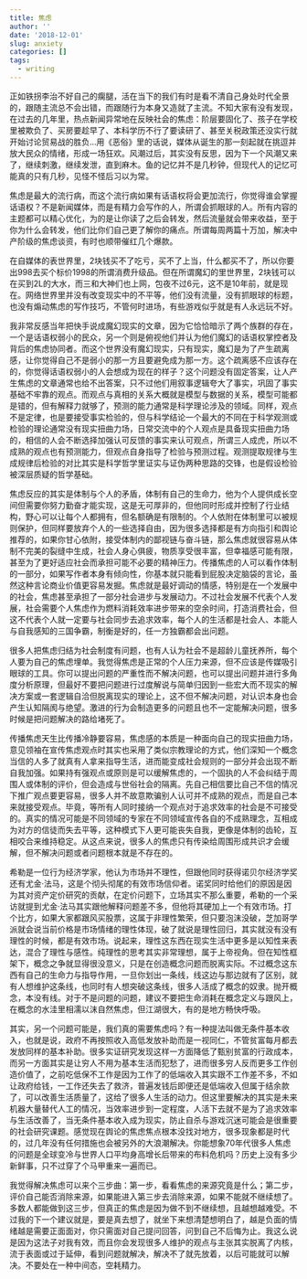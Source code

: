 ```yaml
---
title: 焦虑
author: ''
date: '2018-12-01'
slug: anxiety
categories: []
tags:
  - writing
---
```

正如铁拐李治不好自己的瘸腿，活在当下的我们有时是看不清自己身处时代全景的，跟随主流总不会出错，而跟随行为本身又造就了主流。不知大家有没有发现，在过去的几年里，热点新闻异常地在反映社会的焦虑：阶层要固化了、孩子在学校里被欺负了、买房要趁早了、本科学历不行了要读研了、甚至关税政策还没实行就开始讨论贸易战的胜负…用《恶俗》里的话说，媒体从诞生的那一刻起就在挑逗并放大民众的情绪，形成一场狂欢。风潮过后，其实没有反思，因为下一个风潮又来了，继续刺激，继续发泄，直到麻木。鱼的记忆并不是几秒钟，但现代人的记忆可能真的只有几秒，见怪不怪后习以为常。

焦虑是最大的流行病，而这个流行病如果有话语权将会更加流行，你觉得谁会掌握话语权？不是新闻媒体，而是有精力会写作的人，所谓会抓眼球的人。所有内容的主题都可以精心优化，为的是让你读了之后会转发，然后流量就会带来收益，至于你为什么会转发，他们比你们自己更了解你的痛点。所谓每周两篇十万加，解决中产阶级的焦虑谈资，有时也顺带催红几个爆款。

在自媒体的表世界里，2块钱买不了吃亏，买不了上当，什么都买不了，所以你要出998去买个标价1998的所谓消费升级品。但在所谓魔幻的里世界里，2块钱可以在买到2L的大水，而三和大神们也上网，包夜不过6元，这不是10年前，就是现在。网络世界里并没有改变现实中的不平等，他们没有流量，没有抓眼球的标题，也没有煽动焦虑的写作技巧，不管何时进场，有些游戏似乎就是有人永远玩不好。

我非常反感当年把快手说成魔幻现实的文章，因为它恰恰暗示了两个族群的存在，一个是话语权弱小的民众，另一个则是俯视他们并认为他们魔幻的话语权掌控者及背后的焦虑协同者。而这个世界没有魔幻现实，只有现实，魔幻是为了产生疏离感，让你觉得自己不是弱小的那一方且要避免成为那一方。这个疏离感不应该存在的，你觉得话语权弱小的人会想成为现在的样子？这个问题没有固定答案，让人产生焦虑的文章通常也给不出答案，只不过他们用叙事逻辑夸大了事实，巩固了事实基础不牢靠的观点。而观点与真相的关系大概就是模型与数据的关系，模型可能都是错的，但有解释力就够了，预测的能力通常是科学理论涉及的领域。同样，观点不是定律，也是要接受事实检验的，但与科学结论一个最大的不同在于科学观测或检验的理论通常没有现实扭曲力场，日常交流中的个人观点是具备现实扭曲力场的，相信的人会不断选择加强认可反馈的事实来认可观点，所谓三人成虎，所以不成熟的观点也有预测能力，但观点自身指导了检验与预测过程。观测提取规律与生成规律后检验的对比其实是科学哲学里证实与证伪两种思路的交锋，也是假设检验被深层质疑的哲学基础。

焦虑反应的其实是体制与个人的矛盾，体制有自己的生命力，他为个人提供成长空间但需要你努力勤奋才能实现，这是无可厚非的，但他同时形成并控制了行业结构，野心可以让每个人都拥有，但名额确是有限制的。个人依附在体制里可以被规则保护，但同样要放弃个人的一些选择自由，因为很多选择都是有方向指引和舆论推荐的，如果你甘心依附，接受体制内的鄙视链与奋斗链，那么焦虑就很容易从体制不完美的裂缝中生成，社会人身心俱疲，物质享受很丰富，但幸福感可能有限，甚至为了更好适应社会而承担可能不必要的精神压力。传播焦虑的人可以看作体制的一部分，如果写作者本身有倾向性，你基本就只能看到屁股决定脑袋的言论，虽然这种言论商业价值更容易发掘。焦虑就是最好调动的情感，特别是在一个发展中的社会，焦虑甚至承担了一部分社会进步与发展动力。不过社会发展不代表个人发展，社会需要个人焦虑作为燃料消耗效率进步带来的空余时间，打造消费社会，但这不代表个人就一定要与社会同步去追求效率，每个人的生活都是社会人、本能人与自我感知的三国争霸，制衡是好的，任一方独霸都会出问题。

很多人把焦虑归结为社会制度有问题，也有人认为社会不是超龄儿童抚养所，每个人要为自己的焦虑埋单。我觉得焦虑是正常的个人压力来源，但不应该是传媒吸引眼球的工具。你可以提出问题的严重性而不解决问题，也可以提出问题并进行多角度分析原理，但最好不要把问题进行过度解说与简单归因到一些宏大而不现实的解决方案或一套逻辑自洽但脱离现实的理论上，这不但不解决问题，对认识本身也会产生认知隔阂与绝望。激进的行为会制造更多的问题且也不一定能解决问题，很多时候是把问题解决的路给堵死了。

传播焦虑天生比传播冷静要容易，焦虑感的本质是一种面向自己的现实扭曲力场，意见领袖在宣传焦虑观点时其实也采用了类似宗教理论的方式，他们深知一个概念当信的人多了就真有人拿来指导生活，进而能变成社会规则的一部分并会出现不断自我加强。如果持有强观点或原则是可以缓解焦虑的，一个固执的人不会纠结于周围人或体制的评价，但会造成与世俗社会的隔离。先自己相信要比自己不信的情况下推广观点要更容易，很多人并不故意欺骗别人认可并不成熟的观点，而是自己本来就接受观点。毕竟，等所有人同时接纳一个观点对于追求效率的社会是不可接受的。真实的情况可能是不同领域的专家在不同领域宣传各自的不成熟理念，互相成为对方的信徒而失去平等，这种模式下人更可能丧失自我，更像是体制的齿轮，互相咬合来维持稳定。从这点来说，很多人的焦虑只有传染给周围形成共识才会缓解，但不解决问题或者问题根本就是不存在的。

希勒是一位行为经济学家，他认为市场并不理性，但跟他同时获得诺贝尔经济学奖还有尤金·法马，这是个彻头彻尾的有效市场信仰者。诺奖同时给他们的原因是因为其对资产定价研究的贡献，在定价问题下，立场其实不那么重要，希勒的一个采访就提到尤金·法马其实跟他解释问题差不多，但他将其硬加上一个有效市场。打个比方，如果大家都跟风买股票，这属于非理性繁荣，但只要泡沫没破，芝加哥学派就会说当前价格是市场情绪的理性体现，破了就说是理性回归，其实就没有没有理性的时候，都是有效市场。说起来，理性这东西在现实生活中更多是以知性来表达，混合了理性与感性。纯理性的思考其实非常理想，属于上帝视角。但在知性框架下，概念之争就显得很没意义，只是在创造概念问题而脱离实际。不过概念这东西有自己的生命力与指导作用，一旦你划出一条线，线这边与那边就有了区别，就有人想维护这条线，也同时有人想突破这条线，很多人活成了概念的奴隶。抛开概念，本没有线。对于不是问题的问题，建议不要把生命消耗在概念定义与跟风上，在概念的水洼里相濡以沫自然焦虑，但江湖很大，有的是地方畅快呼吸。

其实，另一个问题可能是，我们真的需要焦虑吗？有一种提法叫做无条件基本收入，也就是说，政府不再按照收入高低发放补助而是一视同仁，不管贫富每月都去发放同样的基本补助。很多实证研究发现这样一方面降低了甄别贫富的行政成本，而另一方面其实是让穷人不用为基本生活而犯愁了，进而很多穷人反而更多工作创造价值了，之前吃低保不工作是因为工作了的低端收入其实跟不工作差不多，不如让政府给钱，一工作还失去了救济，普遍发钱后即便还是低端收入但属于结余款了，可以改善生活质量了，这给了很多人生活的动力。但这里要解决的其实是未来机器大量替代人工的情况，当效率进步到一定程度，人活下去就不是为了追求效率与生活改善了，当无条件基本收入成为现实，防止自杀与游戏沉迷可能会是很重要的社会研究课题。感觉现在舆论的焦虑焦点根本没找对地方，很多现象都是时代的，过几年没有任何措施也会被另外的大浪潮解决。你能想象70年代很多人焦虑的问题是全球变冷与世界人口平均身高增长后带来的布料危机吗？历史上没有多少新鲜事，只不过穿了个马甲重来一遍而已。

我觉得解决焦虑可以来个三步曲：第一步，看看焦虑的来源究竟是什么；第二步，评价自己能否消除来源，如果能进入第三步去消除来源，如果不能就不继续想了。多数人都能做到这三步，但真正的焦虑是因为做不到不继续想，且越想越难受。不过我的下一个建议就是，要是真去想了，就坐下来想清楚想明白了，越是负面的情绪越是需要正面面对，你只需面对自己提问回答，问到自己不后悔为止。我这么说是因为这法子对我有效，而且你会发现很多人维护的观点与主张其实脱离了内核，流于表面或过于延伸，看到问题就解决，解决不了就先放着，以后可能就可以解决。不要处在一种中间态，空耗精力。

